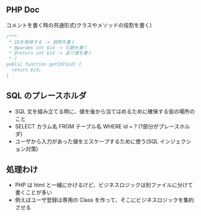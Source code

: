 ## PHP Doc

コメントを書く時の共通形式(クラスやメソッドの役割を書く)

```php
/***
 * IDを取得する -> 説明を書く
 * @params int $id -> 引数を書く
 * @return int $id -> 返り値を書く
 * /
public function getId($id) {
  return $id;
}
```

## SQL のプレースホルダ

- SQL 文を組み立てる時に、値を後から当てはめるために確保する仮の場所のこと
- SELECT カラム名 FROM テーブル名 WHERE id = ? (?部分がプレースホルダ)
- ユーザから入力があった値をエスケープするために使う(SQL インジェクション対策)

## 処理わけ

- PHP は html と一緒にかけるけど、ビジネスロジックは別ファイルに分けて書くことが多い
- 例えばユーザ登録は専用の Class を作って、そこにビジネスロジックを集約させる

